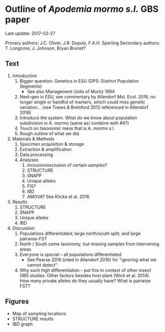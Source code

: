 # Outline of *Apodemia mormo s.l.* GBS paper
Last update: 2017-02-27

Primary authors: J.C. Oliver, J.R. Dupuis, F.A.H. Sperling
Secondary authors: T. Longcore, J. Johnson, Bryan Brunet?

## Text
1. Introduction
    1. Bigger question: Genetics in ESU (DPS: Distinct Population Segments)
        + See also Management Units of Mortiz 1994
    2. Next-gen in ESU, see commentary by Allendorf Mol. Ecol. 2016, no longer single or handful of markers, which could miss genetic variation... (see Toews & Brelsford 2012 referenced in Allendorf 2016)
    3. Introduce the system. What do we know about population subdivision in A. mormo (same as/ combine with #4?)
    4. Touch on taxonomic mess that is A. mormo s.l.
    5. Rough outline of what we did
2. Materials & Methods
    1. Specimen acquisition & storage
    2. Extraction & amplification
    3. Data processing
    4. Analyses
        1. Inclusion/exclusion of certain samples?
        2. STRUCTURE
        3. SNAPP
        4. Unique alleles
        5. FIS?
        6. IBD
        7. AMOVA? See Klicka et al. 2016.
3. Results
    1. STRUCTURE
    2. SNAPP
    3. Unique alleles
    4. IBD
4. Discussion
    1. Populations differentiated; large north/south split, and large pairwise-FST
    2. North / South some taxonomy, but missing samples from intervening areas
    3. Everyone is special – all populations differentiated
        + See Pearse 2016 (cited in Allendorf 2016) for "ignoring what we cannot detect"
    4. Why such high differentiation – put this in context of other insect GBS studies. Other factors besides host plant (Wick et al. 2014). How many private alleles do they usually have? What is pairwise FST?

## Figures
+ Map of sampling locations
+ STRUCTURE results
+ IBD graph
